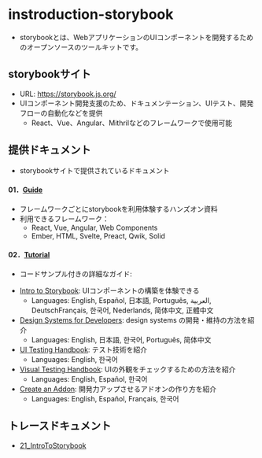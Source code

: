 # instroduction-storybook
- storybookとは、WebアプリケーションのUIコンポーネントを開発するためのオープンソースのツールキットです。

## storybookサイト
- URL: https://storybook.js.org/
- UIコンポーネント開発支援のため、ドキュメンテーション、UIテスト、開発フローの自動化などを提供
  * React、Vue、Angular、Mithrilなどのフレームワークで使用可能

## 提供ドキュメント
- storybookサイトで提供されているドキュメント

#### 01．[Guide](https://storybook.js.org/docs/react/get-started/install/) 
- フレームワークごとにstorybookを利用体験するハンズオン資料
- 利用できるフレームワーク：
  * React, Vue, Angular, Web Components
  * Ember, HTML, Svelte, Preact, Qwik, Solid

#### 02．[Tutorial](https://storybook.js.org/tutorials/)
- コードサンプル付きの詳細なガイド:
* [Intro to Storybook](https://storybook.js.org/tutorials/intro-to-storybook/): UIコンポーネントの構築を体験できる
  * Languages: English, Español, 日本語, Português, العربية, DeutschFrançais, 한국어, Nederlands, 简体中文, 正體中文
* [Design Systems for Developers](https://storybook.js.org/tutorials/design-systems-for-developers/): design systems の開発・維持の方法を紹介
  * Languages: English, 日本語, 한국어, Português, 简体中文
* [UI Testing Handbook](https://storybook.js.org/tutorials/ui-testing-handbook/): テスト技術を紹介
  * Languages: English, 한국어
* [Visual Testing Handbook](https://storybook.js.org/tutorials/visual-testing-handbook/): UIの外観をチェックするための方法を紹介
  * Languages: English, Español, 한국어
* [Create an Addon](https://storybook.js.org/tutorials/create-an-addon/): 開発力アップさせるアドオンの作り方を紹介
  * Languages: English, Español, Français, 한국어

## トレースドキュメント

- [21_IntroToStorybook](./20_Guide/21_IntroToStorybook/README.md)

